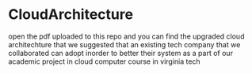 # CloudArchitecture

open the pdf uploaded to this repo and you can find the upgraded cloud architechture that we suggested that an existing tech company that we collaborated can adopt  inorder to better their system as a part of our academic project in cloud computer course in virginia tech
